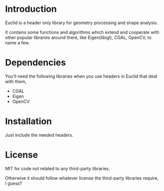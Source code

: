# Introduction

Euclid is a header only library for geometry processing and shape analysis.

It contains some functions and algorithms which extend and cooperate with other popular libraries around there, like Eigen(libigl), CGAL, OpenCV, to name a few.

# Dependencies

You'll need the following libraries when you use headers in Euclid that deal with them,
- CGAL
- Eigen
- OpenCV

# Installation

Just include the needed headers.

# License

MIT for code not related to any third-party libraries.

Otherwise it should follow whatever license the third-party libraries require, I guess?

